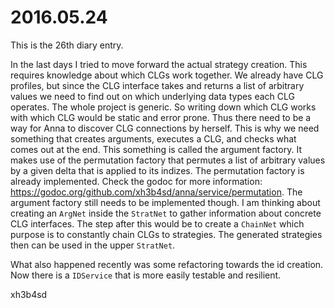 # 2016.05.24
This is the 26th diary entry.

In the last days I tried to move forward the actual strategy creation. This
requires knowledge about which CLGs work together. We already have CLG
profiles, but since the CLG interface takes and returns a list of arbitrary
values we need to find out on which underlying data types each CLG operates.
The whole project is generic. So writing down which CLG works with which CLG
would be static and error prone. Thus there need to be a way for Anna to
discover CLG connections by herself. This is why we need something that creates
arguments, executes a CLG, and checks what comes out at the end. This something
is called the argument factory. It makes use of the permutation factory that
permutes a list of arbitrary values by a given delta that is applied to its
indizes. The permutation factory is already implemented. Check the godoc for
more information:
https://godoc.org/github.com/xh3b4sd/anna/service/permutation. The argument
factory still needs to be implemented though. I am thinking about creating an
`ArgNet` inside the `StratNet` to gather information about concrete CLG
interfaces. The step after this would be to create a `ChainNet` which purpose
is to constantly chain CLGs to strategies. The generated strategies then can be
used in the upper `StratNet`.

What also happened recently was some refactoring towards the id creation. Now
there is a `IDService` that is more easily testable and resilient.

xh3b4sd
